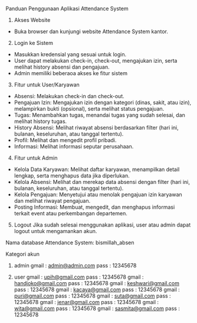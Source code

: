 Panduan Penggunaan Aplikasi Attendance System

1. Akses Website  
- Buka browser dan kunjungi website Attendance System kantor.  

2. Login ke Sistem  
- Masukkan kredensial yang sesuai untuk login.  
- User dapat melakukan check-in, check-out, mengajukan izin, serta melihat history absensi dan pengajuan.  
- Admin memiliki beberaoa akses ke fitur sistem

3. Fitur untuk User/Karyawan
- Absensi: Melakukan check-in dan check-out.  
- Pengajuan Izin: Mengajukan izin dengan kategori (dinas, sakit, atau izin), melampirkan bukti (opsional), serta melihat status pengajuan.  
- Tugas: Menambahkan tugas, menandai tugas yang sudah selesai, dan melihat history tugas.  
- History Absensi: Melihat riwayat absensi berdasarkan filter (hari ini, bulanan, keseluruhan, atau tanggal tertentu).  
- Profil: Melihat dan mengedit profil pribadi. 
- Informasi: Melihat informasi seputar perusahaan. 

4. Fitur untuk Admin  
- Kelola Data Karyawan: Melihat daftar karyawan, menampilkan detail lengkap, serta menghapus data jika diperlukan.  
- Kelola Absensi: Melihat dan merekap data absensi dengan filter (hari ini, bulanan, keseluruhan, atau tanggal tertentu).  
- Kelola Pengajuan: Menyetujui atau menolak pengajuan izin karyawan dan melihat riwayat pengajuan.   
- Posting Informasi: Membuat, mengedit, dan menghapus informasi terkait event atau perkembangan departemen.  

5. Logout 
Jika sudah selesai menggunakan aplikasi, user atau admin dapat logout untuk mengamankan akun.  

Nama database Attendance System: bismillah_absen

Kategori akun
1. admin
gmail : admin@admin.com
pass : 12345678

2. user
gmail : upih@gmail.com
pass : 12345678
gmail : handjoko@gmail.com
pass : 12345678
gmail : keshwari@gmail.com
pass : 12345678
gmail : kacaya@gmail.com
pass : 12345678
gmail : puri@gmail.com
pass : 12345678
gmail : suta@gmail.com
pass : 12345678
gmail : jenar@gmail.com
pass : 12345678
gmail : wita@gmail.com
pass : 12345678
gmail : sasmita@gmail.com
pass : 12345678


